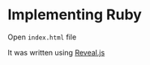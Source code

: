 # Implementing Ruby

Open `index.html` file

It was written using [Reveal.js](http://lab.hakim.se/reveal-js)

